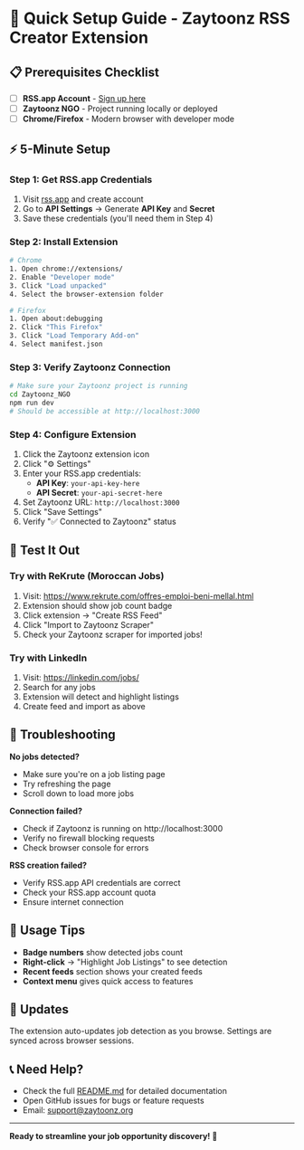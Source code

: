 # 🚀 Quick Setup Guide - Zaytoonz RSS Creator Extension

## 📋 Prerequisites Checklist

- [ ] **RSS.app Account** - [Sign up here](https://rss.app)
- [ ] **Zaytoonz NGO** - Project running locally or deployed
- [ ] **Chrome/Firefox** - Modern browser with developer mode

## ⚡ 5-Minute Setup

### Step 1: Get RSS.app Credentials
1. Visit [rss.app](https://rss.app) and create account
2. Go to **API Settings** → Generate **API Key** and **Secret**
3. Save these credentials (you'll need them in Step 4)

### Step 2: Install Extension
```bash
# Chrome
1. Open chrome://extensions/
2. Enable "Developer mode"
3. Click "Load unpacked"
4. Select the browser-extension folder

# Firefox  
1. Open about:debugging
2. Click "This Firefox" 
3. Click "Load Temporary Add-on"
4. Select manifest.json
```

### Step 3: Verify Zaytoonz Connection
```bash
# Make sure your Zaytoonz project is running
cd Zaytoonz_NGO
npm run dev
# Should be accessible at http://localhost:3000
```

### Step 4: Configure Extension
1. Click the Zaytoonz extension icon
2. Click "⚙️ Settings"
3. Enter your RSS.app credentials:
   - **API Key**: `your-api-key-here`
   - **API Secret**: `your-api-secret-here`
4. Set Zaytoonz URL: `http://localhost:3000`
5. Click "Save Settings"
6. Verify "✅ Connected to Zaytoonz" status

## 🎯 Test It Out

### Try with ReKrute (Moroccan Jobs)
1. Visit: https://www.rekrute.com/offres-emploi-beni-mellal.html
2. Extension should show job count badge
3. Click extension → "Create RSS Feed"
4. Click "Import to Zaytoonz Scraper"
5. Check your Zaytoonz scraper for imported jobs!

### Try with LinkedIn
1. Visit: https://linkedin.com/jobs/
2. Search for any jobs
3. Extension will detect and highlight listings
4. Create feed and import as above

## 🔧 Troubleshooting

**No jobs detected?**
- Make sure you're on a job listing page
- Try refreshing the page
- Scroll down to load more jobs

**Connection failed?**
- Check if Zaytoonz is running on http://localhost:3000
- Verify no firewall blocking requests
- Check browser console for errors

**RSS creation failed?**
- Verify RSS.app API credentials are correct
- Check your RSS.app account quota
- Ensure internet connection

## 📱 Usage Tips

- **Badge numbers** show detected jobs count
- **Right-click** → "Highlight Job Listings" to see detection
- **Recent feeds** section shows your created feeds
- **Context menu** gives quick access to features

## 🔄 Updates

The extension auto-updates job detection as you browse. Settings are synced across browser sessions.

## 📞 Need Help?

- Check the full [README.md](./README.md) for detailed documentation
- Open GitHub issues for bugs or feature requests
- Email: support@zaytoonz.org

---

**Ready to streamline your job opportunity discovery! 🎉** 